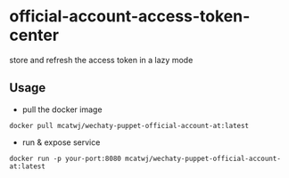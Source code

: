 # official-account-access-token-center
store and refresh the access token in a lazy mode

## Usage

- pull the docker image

```shell
docker pull mcatwj/wechaty-puppet-official-account-at:latest
```

- run & expose service

```shell
docker run -p your-port:8080 mcatwj/wechaty-puppet-official-account-at:latest
```